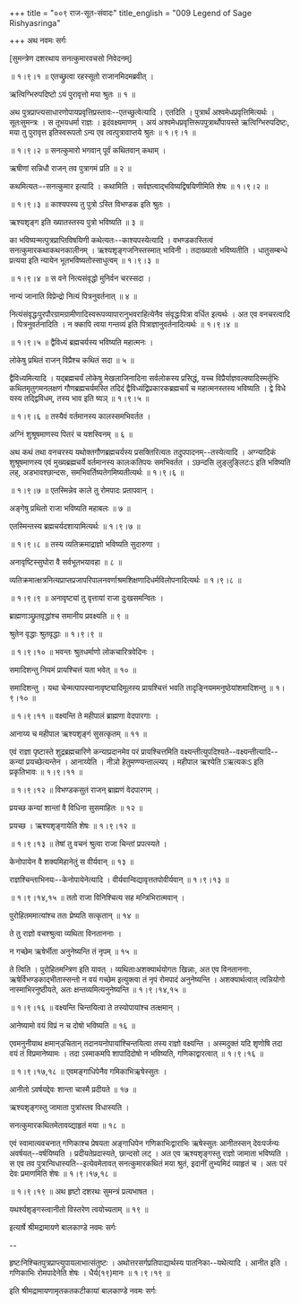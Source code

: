 +++
title = "००९ राज-सूत-संवादः"
title_english = "009 Legend of Sage Rishyasringa"

+++
अथ नवमः सर्गः  

\[सुमन्त्रेण दशरथाय सनत्कुमारवचसो निवेदनम्\]  

 ॥ १।९।१ ॥ एतच्छ्रुत्वा रहस्सूतो राजानमिदमब्रवीत् ।  

ऋत्विग्भिरुपदिष्टो ऽयं पुरावृत्तो मया श्रुतः  ॥  १  ॥   

अथ पुत्रप्राप्त्यसाधारणोपायप्रवृत्तिप्रस्तावः--एतच्छुत्वेत्यादि । एतदिति । पुत्रार्थं अश्वमेधप्रवृत्तिमित्यर्थः । सूतःसुमन्त्रः । स तूभयधर्मा राज्ञः । इदंवक्ष्यमाणम् । अयं अश्वमेधप्रवृत्तिरूपपुत्रार्थोपायस्ते ऋत्विग्भिरुपदिष्टः, मया तु पुरावृत्त इतिस्वरूपतो ऽन्य एव त्वत्पुत्रावाप्तये श्रुतः ॥ १।९।१ ॥   

 ॥ १।९।२ ॥ सनत्कुमारो भगवान् पूर्वं कथितवान् कथाम् ।  

ऋषीणां सन्निधौ राजन् तव पुत्रागमं प्रति  ॥  २  ॥   

कथमित्यतः--सनत्कुमार इत्यादि । कथामिति । सर्वज्ञत्वाद्भविष्यद्विषयिणीमिति शेषः ॥ १।९।२ ॥   

 ॥ १।९।३ ॥ काश्यपस्य तु पुत्रो ऽस्ति विभण्डक इति श्रुतः ।  

ऋश्यशृङ्ग इति ख्यातस्तस्य पुत्रो भविष्यति  ॥  ३  ॥   

का भविष्यन्मत्पुत्रप्राप्तिविषयिणी कथेत्यतः--काश्यपस्येत्यादि । वभण्डकास्तित्वं सनत्कुमारकथाकथनकालीनम् । ऋश्यशृङ्गजनिस्तस्मात् भाविनी । तदाख्यातो भविष्यतीति । धातुसम्बन्धे प्रत्यया इति न्यायेन भूतभविष्यतोस्साधुत्वम् ॥ १।९।३ ॥   

 ॥ १।९।४ ॥ स वने नित्यसंवृद्धो मुनिर्वन चरस्सदा ।  

नान्यं जानाति विप्रेन्द्रो नित्यं पित्रनुवर्तनात्  ॥  ४  ॥   

नित्यंसंवृद्धःपुरपौरग्रामग्रामीणादिस्वरूपव्यापारानुभवराहित्येनैव संवृद्धःपित्रा वर्धित इत्यर्थः । अत एव वनचरत्वादि । पित्रनुवर्तनादिति । न क्कापि त्वया गन्तव्यं इति पित्राज्ञानुवर्तनादित्यर्थः ॥ १।९।४ ॥   

 ॥ १।९।५ ॥ द्वैविध्यं ब्रह्मचर्यस्य भविष्यति महात्मनः ।  

लोकेषु प्रथितं राजन् विप्रैश्च कथितं सदा  ॥  ५  ॥   

द्वैविध्यमित्यादि । यद्ब्रह्मचर्यं लोकेषु मेखलाजिनादिना सर्वलोकस्य प्रसिद्धं, यच्च विप्रैर्याज्ञवल्क्यादिस्मर्तृभिः कथितमृतुगमनलक्षणं गौणब्रह्मचर्यमस्ति तदिदं द्वैविध्यंद्विप्रकारकब्रह्मचर्यं च महात्मनस्तस्य भविष्यति । द्वे विधे यस्य तद्द्विविधम्, तस्य भाव इति ष्यञ् ॥ १।९।५ ॥   

 ॥ १।९।६ ॥ तस्यैवं वर्तमानस्य कालस्समभिवर्तत ।  

अग्निं शुश्रूषमाणस्य पितरं च यशस्विनम्  ॥  ६  ॥   

अथ कथं तथा वनचरस्य यथोक्तगौणब्रह्मचर्यस्य प्रसक्तिरित्यतः तदुपपादनम्--तस्येत्यादि । अग्न्यादिकं शुश्रूषमाणस्य एवं मुख्यब्रह्मचर्ये वर्तमानस्य कालःकतिपयः समभिवर्तत । ऽछन्दसि लुङ्लुङ्लिटःऽ इति भविष्यति लह्, अडभावश्छान्दसः, समभिवर्तिष्यतेगमिष्यतीत्यर्थः ॥ १।९।६ ॥   

 ॥ १।९।७ ॥ एतस्मिन्नेव काले तु रोमपादः प्रतापवान् ।  

अङ्गेषु प्रथितो राजा भविष्यति महाबलः  ॥  ७  ॥   

एतस्मिन्तस्य ब्रह्मचर्यदशायामित्यर्थः ॥ १।९।७ ॥   

 ॥ १।९।८ ॥ तस्य व्यतिक्रमाद्राज्ञो भविष्यति सुदारुणा ।  

अनावृष्टिस्सुघोरा वै सर्वभूतभयावहा  ॥  ८  ॥   

व्यतिक्रमात्क्षत्रनित्यप्राप्तप्रजापरिपालनवर्णाश्रमशिक्षणादिधर्मविलोपनादित्यर्थः ॥ १।९।८ ॥   

 ॥ १।९।९ ॥ अनावृष्ट्यां तु वृत्तायां राजा दुःखसमन्वितः ।  

ब्राह्मणाञ्छ्रुतवृद्धांश्च समानीय प्रवक्ष्यति  ॥  ९  ॥   

श्रुतेन वृद्धाः श्रुतवृद्धाः ॥ १।९।९ ॥   

 ॥ १।९।१० ॥ भवन्तः श्रुतधर्माणो लोकचारित्रवेदिनः ।  

समादिशन्तु नियमं प्रायश्चित्तं यता भवेत्  ॥  १०  ॥   

समादिशन्तु । यथा चेन्मत्पापस्यानावृष्ट्यादिमूलस्य प्रायश्चित्तं भवति तादृङ्नियममनुष्ठेयांशमादिशन्तु ॥ १।९।१० ॥   

 ॥ १।९।११ ॥ वक्ष्यन्ति ते महीपालं ब्राह्मणा वेदपारगाः ।  

आनाय्य च महीपाल ऋश्यशृङ्गं सुसत्कृतम्  ॥  ११  ॥   

एवं राज्ञा पृष्टास्ते शुद्रब्रह्मचारिणे कन्याप्रदानमेव परं प्रायश्चित्तमिति वक्ष्यन्तीत्युपदिश्यते--वक्ष्यन्तीत्यादि--कन्यां प्रयच्छेत्यन्तेन । आनाय्येति । नीञो हेतुमण्ण्यन्ताल्ल्यप् । महीपाल ऋश्येति ऽऋत्यकःऽ इति प्रकृतिभावः ॥ १।९।११ ॥   

 ॥ १।९।१२ ॥ विभण्डकसुतं राजन् ब्राह्मणं वेदपारगम् ।  

प्रयच्छ कन्यां शान्तां वै विधिना सुसमाहितः  ॥  १२  ॥   

प्रयच्छ । ऋश्यशृङ्गायेति शेषः ॥ १।९।१२ ॥   

 ॥ १।९।१३ ॥ तेषां तु वचनं श्रुत्वा राजा चिन्तां प्रपत्स्यते ।  

केनोपायेन वै शक्यमिहानेतुं स वीर्यवान्  ॥  १३  ॥   

राज्ञश्चिन्ताभिनयः--केनोपायेनेत्यादि । वीर्यवान्विद्यावृत्ततपोवीर्यवान् ॥ १।९।१३ ॥   

 ॥ १।९।१४,१५ ॥ ततो राजा विनिश्चित्य सह मन्त्रिभिरात्मवान् ।  

पुरोहितममात्यांश्च ततः प्रेष्यति सत्कृतान्  ॥  १४  ॥   

ते तु राज्ञो वचश्श्रुत्वा व्यथिता विनताननाः ।  

न गच्छेम ऋषेर्भीता अनुनेष्यन्ति तं नृपम्  ॥  १५  ॥   

ते त्विति । पुरोहितमन्त्रिण इति यावत् । व्यथिताःअशक्यार्थयोगतः खिन्नाः, अत एव विनताननाः, ऋषेर्विभण्डकाद्भीतास्सन्तो न वयं गच्छेम इत्युक्त्वा तं नृपं रोमपादं अनुनेष्यन्ति । अशक्यार्थत्वात् त्वन्नियोगो नास्माभिरनुष्ठीयते, अतः क्षन्तव्यमित्यनुनेष्यन्ति ॥ १।९।१४,१५ ॥   

 ॥ १।९।१६ ॥ वक्ष्यन्ति चिन्तयित्वा ते तस्योपायांश्च तत्क्षमान् ।  

आनेष्यामो वयं विप्रं न च दोषो भविष्यति  ॥  १६  ॥   

एवमनुनीयाथ क्षमान्उचितान् तदानयनोपायांश्चिन्तयित्वा तस्य राज्ञो वक्ष्यन्ति । अस्मदुक्तं यदि शृणोषि तदा वयं तं विप्रमानेष्यामः । तदा ऽस्माकमपि शापादिदोषो न भविष्यति, गणिकाद्वारत्वात् ॥ १।९।१६ ॥   

 ॥ १।९।१७,१८ ॥ एवमङ्गाधिपेनैव गमिकाभिऋ़षेस्सुतः ।  

आनीतो ऽवर्षयद्देवः शान्ता चास्मै प्रदीयते  ॥  १७  ॥   

ऋश्यशृङ्गस्तु जामाता पुत्रांस्तव विधास्यति ।  

सनत्कुमारकथितमेतावव्द्याहृतं मया  ॥  १८  ॥   

एवं स्वामात्यवचनात् गणिकाश्च प्रेषयता अङ्गाधिपेन गणिकाभिःद्वाराभिः ऋषेस्सुतः आनीतस्सन् देवःपर्जन्यः अवर्षयत्--वर्षयिष्यति । प्रदीयतेप्रदास्यते, छान्दसो लट् । अत एव ऋश्यशृङ्गस्तु राज्ञो जामाता भविष्यति । स एव तव पुत्रान्विधास्यति--इत्येवमेतावत् सनत्कुमारकथितं मया श्रुतं, इदानीं तुभ्यमिदं व्याहृतं च । अतः परं देवः प्रमाणमिति शेषः ॥ १।९।१७,१८ ॥   

 ॥ १।९।१९ ॥ अथ हृष्टो दशरथः सुमन्त्रं प्रत्यभाषत ।  

यथर्श्यशृङ्गस्त्वानीतो विस्तरेण त्वयोच्यताम्  ॥  १९  ॥   

इत्यार्षे श्रीमद्रामायणे बालकाण्डे नवमः सर्गः  

--  

हृष्टःनिश्चितपुत्रप्राप्त्युपायलाभात्संतुष्टः । अथोत्तरसर्गप्रतिपाद्यार्थस्य पातनिका--यथेत्यादि । आनीत इति । गणिकाभिः रोमपादेनेति शेषः । धैर्य(१९)मानः ॥ १।९।१९ ॥   

इति श्रीमद्रामायणामृतकतकटीकायां बालकाण्डे नवमः सर्गः  

  

